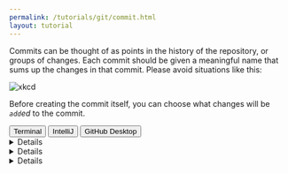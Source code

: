 ```yaml
---
permalink: /tutorials/git/commit.html
layout: tutorial
---
```

Commits can be thought of as points in the history of the repository, or groups of changes.
Each commit should be given a meaningful name that sums up the changes in that commit.
Please avoid situations like this:

![xkcd](https://imgs.xkcd.com/comics/git_commit.png)

Before creating the commit itself, you can choose what changes will be _`add`ed_ to the commit.

<div class="tab">
  <button class="tablinks" onclick="switchTo(event, 'cmd-commit')">Terminal</button>
  <button style="" class="tablinks" onclick="switchTo(event, 'ij-commit')">IntelliJ</button>
  <button style="" class="tablinks" onclick="switchTo(event, 'ghd-commit')">GitHub Desktop</button>
</div>

<details id="cmd-commit">

To add files and changes, use `git add`:
```ps
git add file1 file2 file3
```
> The `*` wildcard can be used to replace any amount of characters:
`git add *.java` will add all Java files in the project. 

To create a commit, use `git commit`:
```ps
git commit -m "message"
```

</details>
<details id="ghd-commit">

Use the checkboxes on the left to select the files to add.
Write the commit message at the bottom, and press `Commit`.

[](img/ghd-commit.png)

</details>
<details id="ij-commit">

> In IntelliJ 2020.3 and later, there are two git interfaces. 
You can switch between the two by checking `Version Control > Commit > Use non-modal commit interface`
and `Version Control > Git > Enable staging area` in the settings.

Click the green checkmark at the top-right.

A window (the modal commit interface), or a panel on the left (the non-modal commit interface) should open.
Select the files and changes to commit with the checkboxes (staging area disabled), or by moving
changes to the `Staged` list with the `+` and `-` (staging area enabled - changes in `Staged` will be committed).

In both, you can double-click a file name to see the changes. 

Write the commit message and press `Commit`.

</details>

<br/>